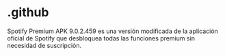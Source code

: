 # .github
Spotify Premium APK 9.0.2.459 es una versión modificada de la aplicación oficial de Spotify que desbloquea todas las funciones premium sin necesidad de suscripción.

